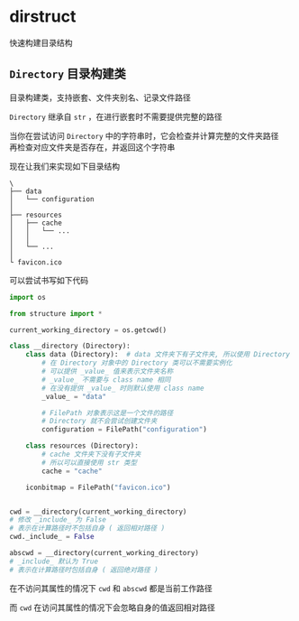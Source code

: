 # dirstruct

快速构建目录结构


## `Directory` 目录构建类

目录构建类，支持嵌套、文件夹别名、记录文件路径

`Directory` 继承自 `str` ，在进行嵌套时不需要提供完整的路径

当你在尝试访问 `Directory` 中的字符串时，它会检查并计算完整的文件夹路径<br/>
再检查对应文件夹是否存在，并返回这个字符串

现在让我们来实现如下目录结构

```TEXT
\
├── data
│   └── configuration
│
├── resources
│   ├── cache
│   │   └── ...
│   │
│   └── ...
│
└ favicon.ico
```

可以尝试书写如下代码

```Python
import os

from structure import *

current_working_directory = os.getcwd()

class __directory (Directory):
    class data (Directory):  # data 文件夹下有子文件夹, 所以使用 Directory 类
        # 在 Directory 对象中的 Directory 类可以不需要实例化
        # 可以提供 _value_ 值来表示文件夹名称
        # _value_ 不需要与 class name 相同
        # 在没有提供 _value_ 时则默认使用 class name
        _value_ = "data"

        # FilePath 对象表示这是一个文件的路径
        # Directory 就不会尝试创建文件夹
        configuration = FilePath("configuration")

    class resources (Directory):
        # cache 文件夹下没有子文件夹
        # 所以可以直接使用 str 类型
        cache = "cache"

    iconbitmap = FilePath("favicon.ico")


cwd = __directory(current_working_directory)
# 修改 _include_ 为 False
# 表示在计算路径时不包括自身 ( 返回相对路径 )
cwd._include_ = False

abscwd = __directory(current_working_directory)
# _include_ 默认为 True
# 表示在计算路径时包括自身 ( 返回绝对路径 )
```

在不访问其属性的情况下 `cwd` 和 `abscwd` 都是当前工作路径

而 `cwd` 在访问其属性的情况下会忽略自身的值返回相对路径

